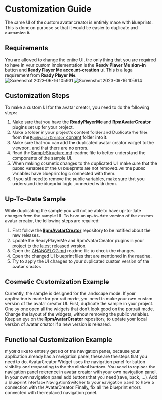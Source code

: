﻿# Customization Guide

The same UI of the custom avatar creator is entirely made with blueprints.
This is done on purpose so that it would be easier to duplicate and customize it.

## Requirements
You are allowed to change the entire UI, the only thing that you are required to have in your custom implementation is the **Ready Player Me sign-in** button and **Ready Player Me account-creation** ui.
This is a legal requirement from **Ready Player Me**.<br>
![Screenshot 2023-06-16 105931](https://github.com/readyplayerme/rpm-unreal-avatar-creator/assets/3124894/bc449b10-4455-48ef-aec9-6db7dd18448b)
![Screenshot 2023-06-16 105914](https://github.com/readyplayerme/rpm-unreal-avatar-creator/assets/3124894/44d495e8-9292-421c-8cb6-85a0015d4b88)

## Customization Steps
To make a custom UI for the avatar creator, you need to do the following steps:

1. Make sure that you have the [**ReadyPlayerMe**](https://github.com/readyplayerme/rpm-unreal-sdk) and [**RpmAvatarCreator**](https://github.com/readyplayerme/rpm-unreal-avatar-creator/) plugins set up for your project.
2. Make a folder in your project's content folder and Duplicate the files from the [`RpmAvatarCreator` content](https://github.com/readyplayerme/rpm-unreal-avatar-creator/tree/master/Content) folder into it.
3. Make sure that you can add the duplicated avatar creator widget to the viewport, and that there are no errors.
4. Read the [SampleStructure.md](SampleStructure.md) readme file to better understand the components of the sample UI.
5. When making cosmetic changes to the duplicated UI, make sure that the public variables of the UI blueprints are not removed. All the public variables have blueprint logic connected with them.
6. If you still need to remove the public variables, make sure that you understand the blueprint logic connected with them.

## Up-To-Date Sample
While duplicating the sample you will not be able to have up-to-date changes from the sample UI.
To have an up-to-date version of the custom avatar creator, the following steps are required:
1. First follow the [**RpmAvatarCreator**](https://github.com/readyplayerme/rpm-unreal-avatar-creator/releases) repository to be notified about the new releases.
2. Update the ReadyPlayerMe and RpmAvatarCreator plugins in your project to the latest released version.
3. Open the [CHANGELOG.md](../CHANGELOG.md) readme file to check the changes.
4. Open the changed UI blueprint files that are mentioned in the readme.
5. Try to apply the UI changes to your duplicated custom version of the avatar creator.

## Cosmetic Customization Example
Currently, the sample is designed for the landscape mode.
If your application is made for portrait mode, you need to make your own custom version of the avatar creator UI.
First, duplicate the sample in your project. One by one open all the widgets that don't look good on the portrait mode.
Change the layout of the widgets, without removing the public variables.
Keep an eye on the **RpmAvatarCreator** repository, to update your local version of avatar creator if a new version is released.

## Functional Customization Example
If you'd like to entirely get rid of the navigation panel, because your application already has a navigation panel, these are the steps that you need to do.
AvatarCreator Widget uses the navigation panel for button visibility and responding to the the clicked buttons.
You need to replace the navigation panel reference in avatar creator with your own navigation panel.
In your own navigation panel add buttons that you need(save, back, ...). Add a blueprint interface NavigationSwitcher to your navigation panel to have a connection with the AvatarCreator.
Finally, fix all the blueprint errors connected with the replaced navigation panel.
